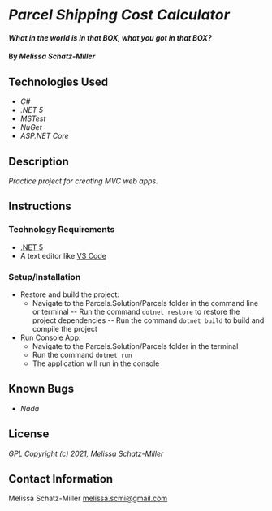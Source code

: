 # _Parcel Shipping Cost Calculator_

#### _What in the world is in that BOX, what you got in that BOX?_

#### By _**Melissa Schatz-Miller**_

## Technologies Used

* _C#_
* _.NET 5_
* _MSTest_
* _NuGet_
* _ASP.NET Core_

## Description

_Practice project for creating MVC web apps._

## Instructions

### Technology Requirements

* [.NET 5](https://dotnet.microsoft.com/download/dotnet/5.0)
* A text editor like [VS Code](https://code.visualstudio.com/)

### Setup/Installation

* Restore and build the project:
  - Navigate to the Parcels.Solution/Parcels folder in the command line or terminal 
    -- Run the command ```dotnet restore``` to restore the project dependencies
    -- Run the command ```dotnet build``` to build and compile the project
* Run Console App:
  - Navigate to the Parcels.Solution/Parcels folder in the terminal
  - Run the command ```dotnet run``` 
  - The application will run in the console

## Known Bugs

* _Nada_

## License

_[GPL](https://opensource.org/licenses/gpl-license)_
_Copyright (c) 2021, Melissa Schatz-Miller_

## Contact Information

Melissa Schatz-Miller <melissa.scmi@gmail.com>